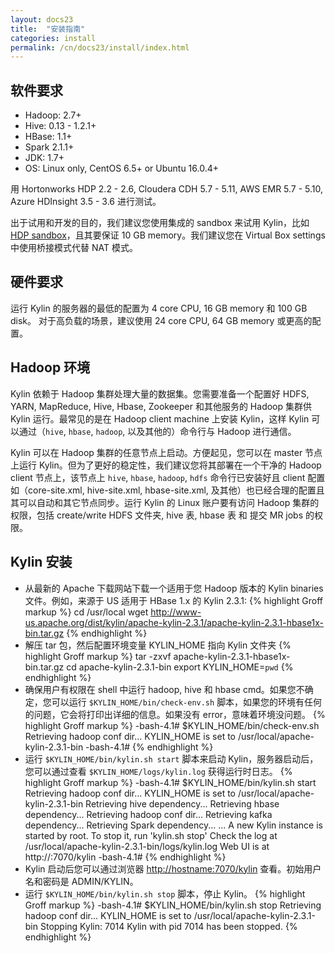 ```yaml
---
layout: docs23
title:  "安装指南"
categories: install
permalink: /cn/docs23/install/index.html
---
```


## 软件要求

* Hadoop: 2.7+
* Hive: 0.13 - 1.2.1+
* HBase: 1.1+
* Spark 2.1.1+
* JDK: 1.7+
* OS: Linux only, CentOS 6.5+ or Ubuntu 16.0.4+

用 Hortonworks HDP 2.2 - 2.6, Cloudera CDH 5.7 - 5.11, AWS EMR 5.7 - 5.10, Azure HDInsight 3.5 - 3.6 进行测试。

出于试用和开发的目的，我们建议您使用集成的 sandbox 来试用 Kylin，比如 [HDP sandbox](http://hortonworks.com/products/hortonworks-sandbox/)，且其要保证 10 GB memory。我们建议您在 Virtual Box settings 中使用桥接模式代替 NAT 模式。 

## 硬件要求

运行 Kylin 的服务器的最低的配置为 4 core CPU, 16 GB memory 和 100 GB disk。 对于高负载的场景，建议使用 24 core CPU, 64 GB memory 或更高的配置。


## Hadoop 环境

Kylin 依赖于 Hadoop 集群处理大量的数据集。您需要准备一个配置好 HDFS, YARN, MapReduce, Hive, Hbase, Zookeeper 和其他服务的 Hadoop 集群供 Kylin 运行。最常见的是在 Hadoop client machine 上安装 Kylin，这样 Kylin 可以通过（`hive`, `hbase`, `hadoop`, 以及其他的）命令行与 Hadoop 进行通信。 

Kylin 可以在 Hadoop 集群的任意节点上启动。方便起见，您可以在 master 节点上运行 Kylin。但为了更好的稳定性，我们建议您将其部署在一个干净的 Hadoop client 节点上，该节点上 `hive`, `hbase`, `hadoop`, `hdfs` 命令行已安装好且 client 配置如（core-site.xml, hive-site.xml, hbase-site.xml, 及其他）也已经合理的配置且其可以自动和其它节点同步。运行 Kylin 的 Linux 账户要有访问 Hadoop 集群的权限，包括 create/write HDFS 文件夹, hive 表, hbase 表 和 提交 MR jobs 的权限。 

## Kylin 安装

 * 从最新的 Apache 下载网站下载一个适用于您 Hadoop 版本的 Kylin binaries 文件。例如，来源于 US 适用于 HBase 1.x 的 Kylin 2.3.1:
{% highlight Groff markup %}
cd /usr/local
wget http://www-us.apache.org/dist/kylin/apache-kylin-2.3.1/apache-kylin-2.3.1-hbase1x-bin.tar.gz
{% endhighlight %}
 * 解压 tar 包，然后配置环境变量 KYLIN_HOME 指向 Kylin 文件夹
{% highlight Groff markup %}
tar -zxvf apache-kylin-2.3.1-hbase1x-bin.tar.gz
cd apache-kylin-2.3.1-bin
export KYLIN_HOME=`pwd`
{% endhighlight %}
 * 确保用户有权限在 shell 中运行 hadoop, hive 和 hbase cmd。如果您不确定，您可以运行 `$KYLIN_HOME/bin/check-env.sh` 脚本，如果您的环境有任何的问题，它会将打印出详细的信息。如果没有 error，意味着环境没问题。
{% highlight Groff markup %}
-bash-4.1# $KYLIN_HOME/bin/check-env.sh
Retrieving hadoop conf dir...
KYLIN_HOME is set to /usr/local/apache-kylin-2.3.1-bin
-bash-4.1#
{% endhighlight %}
 * 运行 `$KYLIN_HOME/bin/kylin.sh start` 脚本来启动 Kylin，服务器启动后，您可以通过查看 `$KYLIN_HOME/logs/kylin.log` 获得运行时日志。
{% highlight Groff markup %}
-bash-4.1# $KYLIN_HOME/bin/kylin.sh start
Retrieving hadoop conf dir...
KYLIN_HOME is set to /usr/local/apache-kylin-2.3.1-bin
Retrieving hive dependency...
Retrieving hbase dependency...
Retrieving hadoop conf dir...
Retrieving kafka dependency...
Retrieving Spark dependency...
...
A new Kylin instance is started by root. To stop it, run 'kylin.sh stop'
Check the log at /usr/local/apache-kylin-2.3.1-bin/logs/kylin.log
Web UI is at http://<hostname>:7070/kylin
-bash-4.1#
{% endhighlight %}
 * Kylin 启动后您可以通过浏览器 <http://hostname:7070/kylin> 查看。初始用户名和密码是 ADMIN/KYLIN。
 * 运行 `$KYLIN_HOME/bin/kylin.sh stop` 脚本，停止 Kylin。
{% highlight Groff markup %}
-bash-4.1# $KYLIN_HOME/bin/kylin.sh stop
Retrieving hadoop conf dir... 
KYLIN_HOME is set to /usr/local/apache-kylin-2.3.1-bin
Stopping Kylin: 7014
Kylin with pid 7014 has been stopped.
{% endhighlight %}


